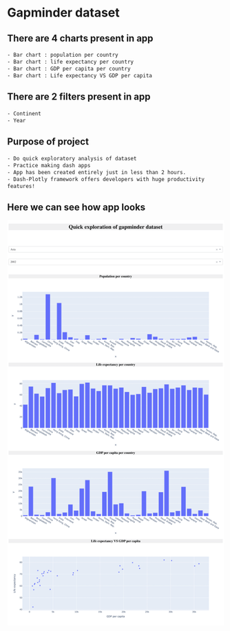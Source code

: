 
# Gapminder dataset

## There are 4 charts present in app
    
    - Bar chart : population per country
    - Bar chart : life expectancy per country
    - Bar chart : GDP per capita per country
    - Bar chart : Life expectancy VS GDP per capita

## There are 2 filters present in app

    - Continent
    - Year
    
## Purpose of project

    - Do quick exploratory analysis of dataset
    - Practice making dash apps
    - App has been created entirely just in less than 2 hours. 
    - Dash-Plotly framework offers developers with huge productivity features!
    
## Here we can see how app looks

![alt text](https://github.com/milanzmitrovic/plotly-dash-gapminder-dataset/blob/main/imgs/Dash_app_show-1.png)

